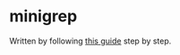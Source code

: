 # minigrep

Written by following [this guide](https://doc.rust-lang.org/book/ch12-00-an-io-project.html) step by step.
